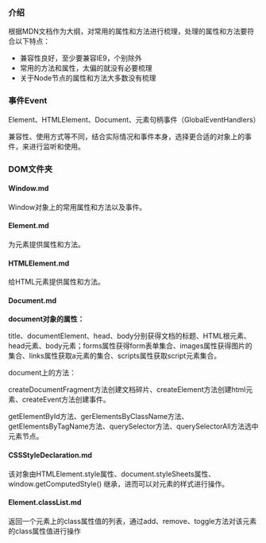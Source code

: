 ### 介绍

根据MDN文档作为大纲，对常用的属性和方法进行梳理，处理的属性和方法要符合以下特点：

- 兼容性良好，至少要兼容IE9，个别除外
- 常用的方法和属性，太偏的就没有必要梳理
- 关于Node节点的属性和方法大多数没有梳理



### 事件Event

Element、HTMLElement、Document、元素句柄事件（GlobalEventHandlers）

兼容性、使用方式等不同，结合实际情况和事件本身，选择更合适的对象上的事件，来进行监听和使用。



### DOM文件夹

#### Window.md

Window对象上的常用属性和方法以及事件。

#### Element.md

为元素提供属性和方法。

#### HTMLElement.md

给HTML元素提供属性和方法。

#### Document.md

**document对象的属性：**

title、documentElement、head、body分别获得文档的标题、HTML根元素、head元素、body元素；forms属性获得form表单集合、images属性获得图片的集合、links属性获取a元素的集合、scripts属性获取script元素集合。

document上的方法：

createDocumentFragment方法创建文档碎片、createElement方法创建html元素、createEvent方法创建事件。

getElementById方法、gerElementsByClassName方法、getElementsByTagName方法、querySelector方法、querySelectorAll方法选中元素节点。

#### CSSStyleDeclaration.md

该对象由HTMLElement.style属性、document.styleSheets属性、window.getComputedStyle() 继承，进而可以对元素的样式进行操作。

#### Element.classList.md

返回一个元素上的class属性值的列表，通过add、remove、toggle方法对该元素的class属性值进行操作



